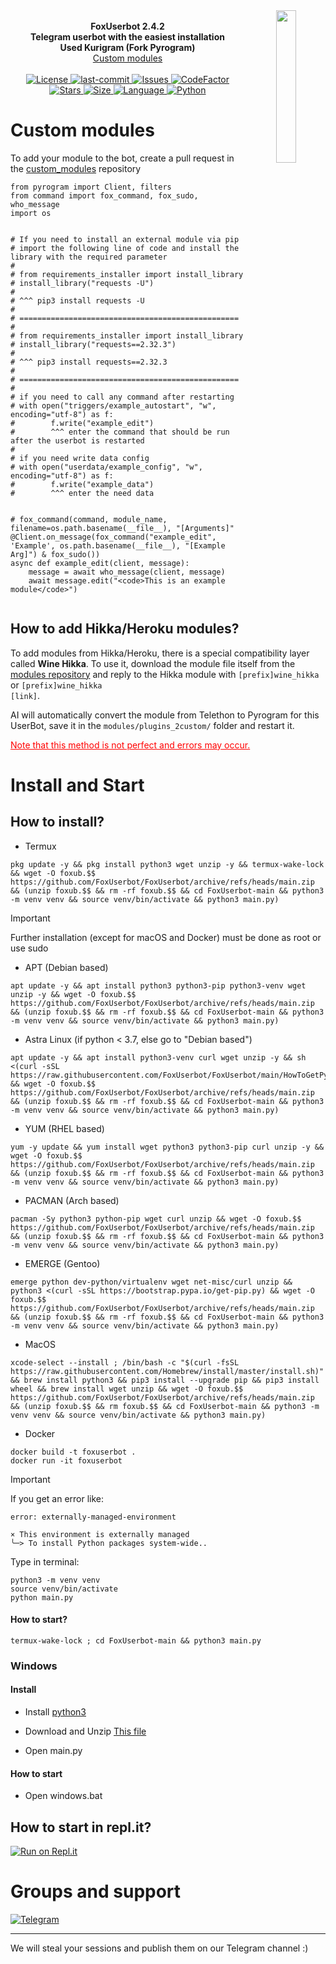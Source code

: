 <div align="center">
    <img src="photos/logo.png" width="25%" align="right">
    <br>
    <b>FoxUserbot 2.4.2</b>
    <br>
    <b>Telegram userbot with the easiest installation</b>
    <br>
    <b>Used Kurigram (Fork Pyrogram)</b>
    <br>
    <a href='https://github.com/FoxUserbot/CustomModules'>Custom modules</a>
    <br><br>
    <div align="center">
    <a href="https://github.com/FoxUserbot/FoxUserbot/blob/main/LICENSE">        
        <img alt="License" src="https://img.shields.io/github/license/FoxUserbot/FoxUserbot?style=for-the-badge">
    </a>
    <a href="https://github.com/FoxUserbot/FoxUserbot/commits/main">
        <img alt="last-commit" src="https://img.shields.io/github/last-commit/FoxUserbot/FoxUserbot?style=for-the-badge">
    </a>
    <a href="https://github.com/FoxUserbot/FoxUserbot/issues">        
        <img alt="Issues" src="https://img.shields.io/github/issues/FoxUserbot/FoxUserbot?style=for-the-badge">
    </a>
    <a href="https://github.com/FoxUserbot/FoxUserbot">
        <img alt="CodeFactor" src="https://www.codefactor.io/repository/github/FoxUserbot/FoxUserbot/badge?style=for-the-badge">
        <img alt="Stars" src="https://img.shields.io/github/stars/FoxUserbot/FoxUserbot?style=for-the-badge">
        <img alt="Size" src="https://img.shields.io/github/repo-size/FoxUserbot/FoxUserbot?style=for-the-badge">
        <img alt="Language" src="https://img.shields.io/github/languages/top/FoxUserbot/FoxUserbot?style=for-the-badge">
        <img alt="Python" src="https://img.shields.io/badge/python->=%203.7-blue?style=for-the-badge">
    </a>
    </div>
</div>

<h1>Custom modules</h1>

<p>To add your module to the bot, create a pull request in the <a href='https://github.com/FoxUserbot/CustomModules/'>custom_modules</a> repository</p>

```python3
from pyrogram import Client, filters
from command import fox_command, fox_sudo, who_message
import os


# If you need to install an external module via pip
# import the following line of code and install the library with the required parameter
#
# from requirements_installer import install_library
# install_library("requests -U") 
#
# ^^^ pip3 install requests -U
#
# =================================================
#
# from requirements_installer import install_library
# install_library("requests==2.32.3") 
#
# ^^^ pip3 install requests==2.32.3
#
# =================================================
#
# if you need to call any command after restarting
# with open("triggers/example_autostart", "w", encoding="utf-8") as f:
#        f.write("example_edit")
#        ^^^ enter the command that should be run after the userbot is restarted
#
# if you need write data config
# with open("userdata/example_config", "w", encoding="utf-8") as f:
#        f.write("example_data")
#        ^^^ enter the need data


# fox_command(command, module_name, filename=os.path.basename(__file__), "[Arguments]"
@Client.on_message(fox_command("example_edit", 'Example', os.path.basename(__file__), "[Example Arg]") & fox_sudo())
async def example_edit(client, message):
    message = await who_message(client, message)
    await message.edit("<code>This is an example module</code>")


```

<h2>How to add Hikka/Heroku modules?</h2>

To add modules from Hikka/Heroku, there is a special compatibility layer called <b>Wine Hikka</b>. To use it, download the module file itself from the <a href='https://github.com/FoxUserbot/CustomModules'>modules repository</a> and reply to the Hikka module with <code>[prefix]wine_hikka</code> or <code>[prefix]wine_hikka [link]</code>.

AI will automatically convert the module from Telethon to Pyrogram for this UserBot, save it in the <code>modules/plugins_2custom/</code> folder and restart it.

<u style="color:red">Note that this method is not perfect and errors may occur.</u>

<h1>Install and Start</h1>
<h2>How to install?</h2>

- Termux

```
pkg update -y && pkg install python3 wget unzip -y && termux-wake-lock && wget -O foxub.$$ https://github.com/FoxUserbot/FoxUserbot/archive/refs/heads/main.zip && (unzip foxub.$$ && rm -rf foxub.$$ && cd FoxUserbot-main && python3 -m venv venv && source venv/bin/activate && python3 main.py)
```
> [!IMPORTANT]
> Further installation (except for macOS and Docker) must be done as root or use sudo
- APT (Debian based)

```
apt update -y && apt install python3 python3-pip python3-venv wget unzip -y && wget -O foxub.$$ https://github.com/FoxUserbot/FoxUserbot/archive/refs/heads/main.zip && (unzip foxub.$$ && rm -rf foxub.$$ && cd FoxUserbot-main && python3 -m venv venv && source venv/bin/activate && python3 main.py)
```

- Astra Linux (if python < 3.7, else go to "Debian based")

```
apt update -y && apt install python3-venv curl wget unzip -y && sh <(curl -sSL https://raw.githubusercontent.com/FoxUserbot/FoxUserbot/main/HowToGetPython3_8.sh) && wget -O foxub.$$ https://github.com/FoxUserbot/FoxUserbot/archive/refs/heads/main.zip && (unzip foxub.$$ && rm -rf foxub.$$ && cd FoxUserbot-main && python3 -m venv venv && source venv/bin/activate && python3 main.py)
```

- YUM (RHEL based)

```
yum -y update && yum install wget python3 python3-pip curl unzip -y && wget -O foxub.$$ https://github.com/FoxUserbot/FoxUserbot/archive/refs/heads/main.zip && (unzip foxub.$$ && rm -rf foxub.$$ && cd FoxUserbot-main && python3 -m venv venv && source venv/bin/activate && python3 main.py)
```

- PACMAN (Arch based)

```
pacman -Sy python3 python-pip wget curl unzip && wget -O foxub.$$ https://github.com/FoxUserbot/FoxUserbot/archive/refs/heads/main.zip && (unzip foxub.$$ && rm -rf foxub.$$ && cd FoxUserbot-main && python3 -m venv venv && source venv/bin/activate && python3 main.py)
```

- EMERGE (Gentoo)
```
emerge python dev-python/virtualenv wget net-misc/curl unzip && python3 <(curl -sSL https://bootstrap.pypa.io/get-pip.py) && wget -O foxub.$$ https://github.com/FoxUserbot/FoxUserbot/archive/refs/heads/main.zip && (unzip foxub.$$ && rm -rf foxub.$$ && cd FoxUserbot-main && python3 -m venv venv && source venv/bin/activate && python3 main.py)
```

- MacOS

```
xcode-select --install ; /bin/bash -c "$(curl -fsSL https://raw.githubusercontent.com/Homebrew/install/master/install.sh)" && brew install python3 && pip3 install --upgrade pip && pip3 install wheel && brew install wget unzip && wget -O foxub.$$ https://github.com/FoxUserbot/FoxUserbot/archive/refs/heads/main.zip && (unzip foxub.$$ && rm foxub.$$ && cd FoxUserbot-main && python3 -m venv venv && source venv/bin/activate && python3 main.py)
```
- Docker

```
docker build -t foxuserbot .
docker run -it foxuserbot
```
> [!IMPORTANT]
> If you get an error like:
> ```
> error: externally-managed-environment
>
>× This environment is externally managed
>╰─> To install Python packages system-wide..
>```
>Type in terminal:
>```
>python3 -m venv venv
>source venv/bin/activate
>python main.py
>```

<h4>How to start?</h3>

```
termux-wake-lock ; cd FoxUserbot-main && python3 main.py
```

<h3>Windows</h2>
<h4>Install</h3>

- Install <a href="https://www.python.org/downloads/">python3</a>

- Download and Unzip <a href="https://github.com/FoxUserbot/FoxUserbot/archive/refs/heads/main.zip">This file</a>

- Open main.py

<h4>How to start</h3>

- Open windows.bat

<h2>How to start in repl.it?</h2>
<a href="https://replit.com/@lamaev/FoxUserbot"><img alt="Run on Repl.it" src="https://replit.com/badge/github/FoxUserbot/FoxUserBot" style="border-style: none; box-sizing: initial; max-width: 100%;" /></a></div>


<h1>Groups and support</h1>
<a href="https://t.me/foxteam0">
<img alt="Telegram" src="https://img.shields.io/badge/Telegram_Channel-0a0a0a?style=for-the-badge&logo=telegram">
</a>

---

<p>We will steal your sessions and publish them on our Telegram channel :)</p>


